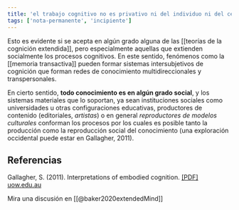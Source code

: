 ```yaml
---
title: 'el trabajo cognitivo no es privativo ni del individuo ni del cerebro'
tags: ['nota-permanente', 'incipiente']
---
```

Esto es evidente si se acepta en algún grado alguna de las [[teorías de la cognición extendida]], pero especialmente aquellas que extienden socialmente los procesos cognitivos. En este sentido, fenómenos como la [[memoria transactiva]] pueden formar sistemas intersubjetivos de cognición que forman redes de conocimiento multidireccionales y transpersonales.

En cierto sentido, **todo conocimiento es en algún grado social**, y los sistemas materiales que lo soportan, ya sean instituciones sociales como universidades u otras configuraciones educativas, productores de contenido (editoriales, *artistas*) o en general *reproductores de modelos culturales* conforman los procesos por los cuales es posible tanto la producción como la reproducción social del conocimiento (una exploración occidental puede estar en Gallagher, 2011).

## Referencias

Gallagher, S. (2011). Interpretations of embodied cognition. [\[PDF\] uow.edu.au](https://scholar.google.com/scholar_url?url=http://ro.uow.edu.au/cgi/viewcontent.cgi%253Farticle%253D2378%2526context%253Dlhapapers&hl=es&sa=T&oi=gsb-gga&ct=res&cd=0&d=3263484140916737857&ei=Ys3FX9ODPdG1mAHK6q_4Ag&scisig=AAGBfm33NECwo9ImCWnY0t5-zp6iJ1pB9g)

Mira una discusión en [[@baker2020extendedMind]]
